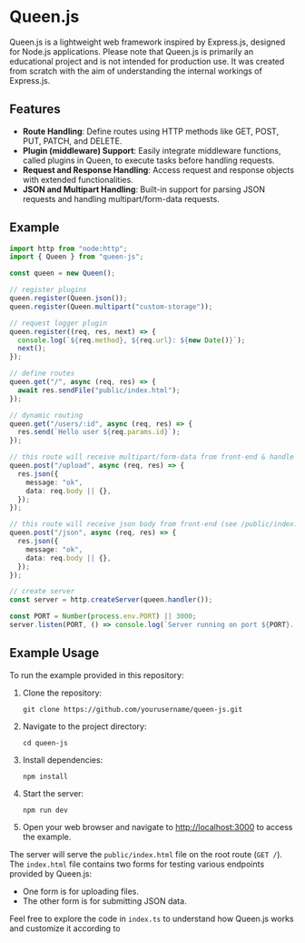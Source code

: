 # Queen.js
Queen.js is a lightweight web framework inspired by Express.js, designed for Node.js applications. Please note that Queen.js is primarily an educational project and is not intended for production use. It was created from scratch with the aim of understanding the internal workings of Express.js.

## Features
- **Route Handling**: Define routes using HTTP methods like GET, POST, PUT, PATCH, and DELETE.
- **Plugin (middleware) Support**: Easily integrate middleware functions, called plugins in Queen, to execute tasks before handling requests.
- **Request and Response Handling**: Access request and response objects with extended functionalities.
- **JSON and Multipart Handling**: Built-in support for parsing JSON requests and handling multipart/form-data requests.

## Example
```typescript
import http from "node:http";
import { Queen } from "queen-js";

const queen = new Queen();

// register plugins
queen.register(Queen.json());
queen.register(Queen.multipart("custom-storage"));

// request logger plugin
queen.register((req, res, next) => {
  console.log(`${req.method}, ${req.url}: ${new Date()}`);
  next();
});

// define routes
queen.get("/", async (req, res) => {
  await res.sendFile("public/index.html");
});

// dynamic routing
queen.get("/users/:id", async (req, res) => {
  res.send(`Hello user ${req.params.id}`);
});

// this route will receive multipart/form-data from front-end & handle file upload (see /public/index.html)
queen.post("/upload", async (req, res) => {
  res.json({
    message: "ok",
    data: req.body || {},
  });
});

// this route will receive json body from front-end (see /public/index.html)
queen.post("/json", async (req, res) => {
  res.json({
    message: "ok",
    data: req.body || {},
  });
});

// create server
const server = http.createServer(queen.handler());

const PORT = Number(process.env.PORT) || 3000;
server.listen(PORT, () => console.log(`Server running on port ${PORT}...`));
```

## Example Usage

To run the example provided in this repository:

1. Clone the repository:

    ```
    git clone https://github.com/yourusername/queen-js.git
    ```

2. Navigate to the project directory:

    ```
    cd queen-js
    ```

3. Install dependencies:

    ```
    npm install
    ```

4. Start the server:

    ```
    npm run dev
    ```

5. Open your web browser and navigate to [http://localhost:3000](http://localhost:3000) to access the example.

The server will serve the `public/index.html` file on the root route (`GET /`). The `index.html` file contains two forms for testing various endpoints provided by Queen.js:
- One form is for uploading files.
- The other form is for submitting JSON data.


Feel free to explore the code in `index.ts` to understand how Queen.js works and customize it according to